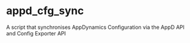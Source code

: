 # appd_cfg_sync
A script that synchronises AppDynamics Configuration via the AppD API and Config Exporter API
